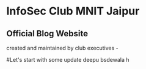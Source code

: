 # InfoSec Club MNIT Jaipur
## Official Blog Website
created and maintained by club executives - 

#Let's start with some update deepu bsdewala h